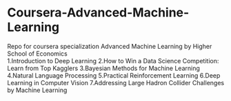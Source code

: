 # Coursera-Advanced-Machine-Learning
Repo for coursera specialization Advanced Machine Learning by Higher School of Economics  
1.Introduction to Deep Learning 
2.How to Win a Data Science Competition: Learn from Top Kagglers 
3.Bayesian Methods for Machine Learning 
4.Natural Language Processing 
5.Practical Reinforcement Learning 
6.Deep Learning in Computer Vision 
7.Addressing Large Hadron Collider Challenges by Machine Learning
